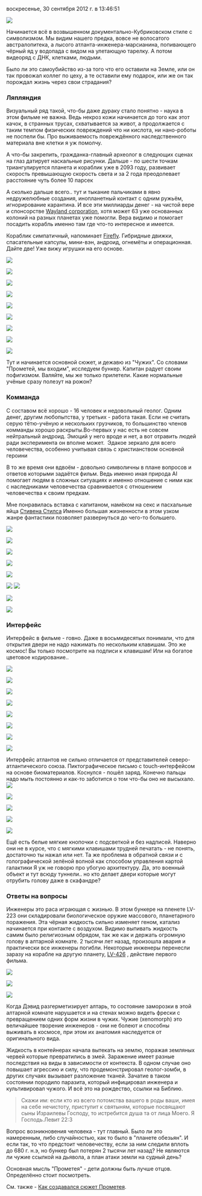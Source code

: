 воскресенье, 30 сентября 2012 г. в 13:46:51

![](img/vlcsnap-2012-09-30-16h10m44s192.png)

Начинается всё в возвышенном документально-Кубриковском стиле с символизмом. Мы видим нашего предка, вовсе не волосатого австралопитека, а лысого атланта-инженера-марсианина, попивающего чёрный яд у водопада с видом на улетающую тарелку. А потом видеоряд с ДНК, клетками, людьми. 

Было ли это самоубийство из-за того что его оставили на Земле, или он так провожал коллег по цеху, а те оставили ему подарок, или же он так порождал жизнь через свои страдания?

<!-- truncate -->


### Ляпляндия

Визуальный ряд такой, что-бы даже дураку стало понятно - наука в этом фильме не важна. Ведь некроз кожи начинается до того как этот качок, в странных трусах, схватывается за живот, а продолжается с таким темпом физических повреждений что ни кислота, ни нано-роботы не поспели бы. Про выживаемость повреждённого наследственного материала вне клетки я уж помолчу.

А что-бы закрепить, гражданка-главный археолог в следующих сценах на глаз датирует наскальные рисунки. Дальше - по шести точкам триангулируется планета и кораблик уже в 2093 году, развивает скорость превышающую скорость света и за 2 года преодолевает расстояние чуть более 10 парсек

А сколько дальше всего.. тут и тыкание пальчиками в явно недружелюбные создания, инопланетный контакт с одним ружьём, игнорирование карантина. И все эти миллиарды денег - на чистой вере и спонсорстве [Wayland corporation](https://www.weylandindustries.com/), хотя может 63 уже основанных колоний на разных планетах уже помогли. Вера видимо и помогает посадить корабль именно там где что-то интересное и имеется.

Кораблик симпатичный, напоминает [Firefly](http://www.imdb.com/title/tt0303461/). Гибридные движки, спасательные капсулы, мини-вэн, андроид, огнемёты и операционная. Дайте две! Уже вижу игрушки на его основе.

![](img/vlcsnap-2012-09-30-16h01m58s70.png)

![](img/vlcsnap-2012-09-30-16h01m33s68.png)

![](img/vlcsnap-2012-09-30-16h00m49s144.png)

![](img/vlcsnap-2012-09-30-17h09m14s185.png)

![](img/vlcsnap-2012-09-30-17h03m28s103.png)

![](img/vlcsnap-2012-09-30-16h41m07s6.png)

![](img/vlcsnap-2012-09-30-16h46m01s119.png)

![](img/vlcsnap-2012-09-30-16h53m29s184.png)

![](img/vlcsnap-2012-09-30-16h27m52s33.png)


Тут и начинается основной сюжет, и дежавю из "Чужих". Со словами "Прометей, мы входим", исследуем бункер. Капитан радует своим пофигизмом. Валяйте, мы же только прилетели. Какие нормальные учёные сразу полезут на рожон?

### Комманда

С составом всё хорошо - 16 человек и недовольный геолог. Одним денег, другим любопытства, у третьих - работа такая. Если не считать серую тётю-учёную и нескольких грузчиков, то большинство членов комманды хорошо раскрыты.Во-первых у нас есть не совсем нейтральный андроид. Эмоций у него вроде и нет, а вот отравить людей ради эксперимента он вполне может.  Эдакое зеркало для всего человечества, особенно учитывая связь с христианством основной героини

В то же время они вдвоём - довольно символичны в плане вопросов и ответов которыми задаётся фильм. Ведь именно иная природа AI помогает людям в сложных ситуациях и именно отношение с ними как с наследниками человечества сравнивается с отношением человечества к своим предкам.

Мне понравилась вставка с капитаном, намёком на секс и пасхальные яйца [Стивена Стилса](http://www.youtube.com/watch?v=HH3ruuml-R4) Именно большая жизненности в этом узком жанре фантастики позволяет развернуться до чего-то большего.

![](img/vlcsnap-2012-09-30-17h02m30s25.png)

![](img/vlcsnap-2012-09-30-17h31m42s91.png)

![](img/vlcsnap-2012-09-30-17h11m02s8.png)

![](img/vlcsnap-2012-09-30-19h43m47s26.png)

![](img/vlcsnap-2012-09-30-19h40m50s37.png)

![](img/vlcsnap-2012-09-30-19h44m12s38.png)
![](img/vlcsnap-2012-09-30-20h04m39s13.png)

![](img/vlcsnap-2012-09-30-19h54m20s208.png)

![](img/vlcsnap-2012-09-30-19h45m15s149.png)
### Интерфейс

Интерфейс в фильме - говно. Даже в восьмидесятых понимали, что для открытия двери не надо нажимать по нескольким клавишам. Это же космос! Вы только посмотрите на подписи к клавишам! Или на богатое цветовое кодирование..

![](img/vlcsnap-2012-09-30-20h01m59s144.png)

![](img/vlcsnap-2012-09-30-18h01m22s35.png)

![](img/vlcsnap-2012-09-30-18h00m03s253.png)

![](img/vlcsnap-2012-09-30-17h57m46s85.png)

![](img/vlcsnap-2012-09-30-17h54m23s174.png)

![](img/vlcsnap-2012-09-30-19h57m16s81.png)

![](img/vlcsnap-2012-09-30-17h37m48s176.png)

![](img/vlcsnap-2012-09-30-18h26m49s184.png)


Интерфейс атлантов не сильно отличается от представителей северо-атлантического союза. Пиктографическое письмо с touch-интерфейсом на основе биоматериалов. Коснулся - пошёл заряд. Конечно пальцы надо мыть постоянно и как-то заботится о том что-бы оно не высыхало.
![](img/vlcsnap-2012-09-30-18h06m56s29.png)

![](img/vlcsnap-2012-09-30-18h06m04s223.png)

![](img/vlcsnap-2012-09-30-18h05m29s192.png)

![](img/vlcsnap-2012-09-30-18h02m07s219.png)

![](img/vlcsnap-2012-09-30-17h46m29s45.png)

Ещё есть белые мягкие кнопочки с подсветкой и без надписей. Наверно они не в курсе, что с мягкими клавишами трудней печатать - не понять, достаточно ты нажал или нет. Та же проблема в обратной связи и с голографической зелёной волной как способом управления картой галактики Я уж не говорю про убогую архитектуру. Да, это военный объект и тут всюду туннели.. но кто делает двери которые могут отрубить голову даже в скафандре?

### Ответы на вопросы

Инженеры это раса играющая с жизнью. В этом бункере на пленете LV-223 они складировали биологическое оружие массового, планетарного поражения. Эта чёрная жидкость сильно изменяет геном, катализ начинается при контакте с воздухом. Видимо выпивать жидкость самим было религиозным обрядом, так же как и держать огромную голову в алтарной комнате. 2 тысячи лет назад, произошла авария и практически все инженеры погибли. Некоторые инженеры перенесли заразу на корабле на другую планету, [LV-426](http://avp.wikia.com/wiki/Acheron_(LV-426)) , действие первого фильма.

![](img/vlcsnap-2012-09-30-22h27m27s188.png)

![](img/vlcsnap-2012-09-30-16h19m15s187.png)

![](img/vlcsnap-2012-09-30-20h02m25s194.png)

Когда Дэвид разгерметизирует алтарь, то состояние заморозки в этой алтарной комнате нарушается и на стенах можно видеть фрески с превращением одних форм жизни в чужих. Чужие (xenomorph) это величайшее творение инженеров - они не болеют и способны выживать в космосе, при этом их анатомия наследуется от оригинального вида.

Жидкость в контейнерах начала вытекать на землю, поражая земляных червей которые превратились в змей. Заражение имеет разные последствия на виды в зависимости от контекста. В одном случае оно повышает агрессию и силу, что продемонстрировал геолог-зомби, в других случаях вызывает разложение тканей. Зачатие в таком состоянии породило паразита, который инфицировал инженера и культивировал чужого. И всё это на рождество, ссылки на Библию.

> Скажи им: если кто из всего потомства вашего в роды ваши, имея на себе нечистоту, приступит к святыням, которые посвящают сыны Израилевы Господу, то истребится душа та от лица Моего. Я Господь.Левит 22:3

Вопрос возникновения человека - тут главный. Было ли это намеренным, либо случайностью, как то было в "планете обезьян". И если так, то что предстоит человечеству, если за ним следили вплоть до 680 г. н.э, но бункер был потерян 2 тысячи лет назад? Не являются ли чужие ссылкой на дьявола, а план атаки земли на судный день?

Основная мысль "Прометея" - дети должны быть лучше отцов. Определённо стоит посмотреть.

См. также - [Как создавался сюжет Прометея](http://kiri2ll.livejournal.com/41271.html).